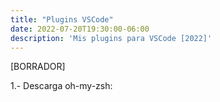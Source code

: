 ```yaml
---
title: "Plugins VSCode"
date: 2022-07-20T19:30:00-06:00
description: 'Mis plugins para VSCode [2022]'
---
```



[BORRADOR]


1.- Descarga oh-my-zsh:
